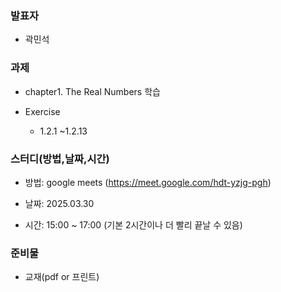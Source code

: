 ### **발표자**
- 곽민석
  
### **과제**
- chapter1. The Real Numbers 학습

- Exercise
  -  1.2.1 ~1.2.13

### **스터디(방법,날짜,시간)**

- 방법: google meets (https://meet.google.com/hdt-yzjg-pgh)

- 날짜: 2025.03.30

- 시간: 15:00 ~ 17:00 (기본 2시간이나 더 빨리 끝날 수 있음)

### **준비물**

- 교재(pdf or 프린트)

